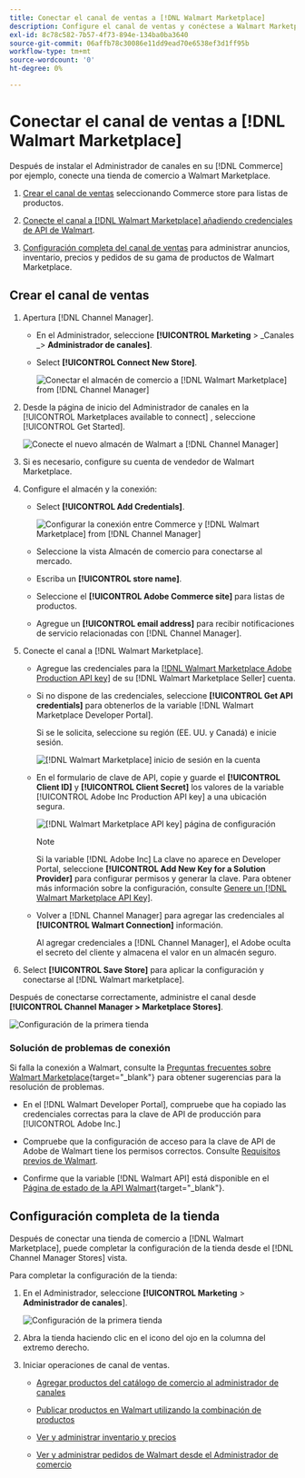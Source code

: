 ```yaml
---
title: Conectar el canal de ventas a [!DNL Walmart Marketplace]
description: Configure el canal de ventas y conéctese a Walmart Marketplace.
exl-id: 8c78c582-7b57-4f73-894e-134ba0ba3640
source-git-commit: 06affb78c30086e11dd9ead70e6538ef3d1ff95b
workflow-type: tm+mt
source-wordcount: '0'
ht-degree: 0%

---
```


# Conectar el canal de ventas a [!DNL Walmart Marketplace]

Después de instalar el Administrador de canales en su [!DNL Commerce] por ejemplo, conecte una tienda de comercio a Walmart Marketplace.

1. [Crear el canal de ventas](#create-the-sales-channel) seleccionando Commerce store para listas de productos.

1. [Conecte el canal a [!DNL Walmart Marketplace] añadiendo credenciales de API de Walmart](#connect-the-channel-to-walmart-marketplace).

1. [Configuración completa del canal de ventas](#complete-store-setup) para administrar anuncios, inventario, precios y pedidos de su gama de productos de Walmart Marketplace.

## Crear el canal de ventas

1. Apertura [!DNL Channel Manager].

   - En el Administrador, seleccione **[!UICONTROL Marketing** > _Canales _> **Administrador de canales]**.

   - Select **[!UICONTROL Connect New Store]**.

      ![Conectar el almacén de comercio a [!DNL Walmart Marketplace] from [!DNL Channel Manager]](assets/connect-commerce-store-to-marketplace.png)

1. Desde la página de inicio del Administrador de canales en la [!UICONTROL Marketplaces available to connect] , seleccione [!UICONTROL Get Started].

   ![Conecte el nuevo almacén de Walmart a [!DNL Channel Manager]](assets/channel-manager-home.png)

1. Si es necesario, configure su cuenta de vendedor de Walmart Marketplace.

1. Configure el almacén y la conexión:

   - Select **[!UICONTROL Add Credentials]**.

      ![Configurar la conexión entre Commerce y [!DNL Walmart Marketplace] from [!DNL Channel Manager]](assets/configure-commerce-to-marketplace-connection.png)

   - Seleccione la vista Almacén de comercio para conectarse al mercado.

   - Escriba un **[!UICONTROL store name]**.

   - Seleccione el **[!UICONTROL Adobe Commerce site]** para listas de productos.

   - Agregue un **[!UICONTROL email address]** para recibir notificaciones de servicio relacionadas con [!DNL Channel Manager].

1. Conecte el canal a [!DNL Walmart Marketplace].

   - Agregue las credenciales para la [[!DNL Walmart Marketplace Adobe Production API key]](walmart-prerequisites.md#generate-a-walmart-marketplace-production-api-key) de su [!DNL Walmart Marketplace Seller] cuenta.

   - Si no dispone de las credenciales, seleccione **[!UICONTROL Get API credentials]** para obtenerlos de la variable [!DNL Walmart Marketplace Developer Portal].

      Si se le solicita, seleccione su región (EE. UU. y Canadá) e inicie sesión.

      ![[!DNL Walmart Marketplace] inicio de sesión en la cuenta](assets/walmart-marketplace-login-page.png)

   - En el formulario de clave de API, copie y guarde el **[!UICONTROL Client ID]** y **[!UICONTROL Client Secret]** los valores de la variable [!UICONTROL Adobe Inc Production API key] a una ubicación segura.

      ![[!DNL Walmart Marketplace API key] página de configuración](assets/walmart-api-key-management-form.png)

      >[!NOTE]
      >
      >Si la variable [!DNL Adobe Inc] La clave no aparece en Developer Portal, seleccione **[!UICONTROL Add New Key for a Solution Provider]** para configurar permisos y generar la clave. Para obtener más información sobre la configuración, consulte [Genere un [!DNL Walmart Marketplace API Key]](walmart-prerequisites.md#generate-a-walmart-marketplace-api-key).

   - Volver a [!DNL Channel Manager] para agregar las credenciales al **[!UICONTROL Walmart Connection]** información.

      Al agregar credenciales a [!DNL Channel Manager], el Adobe oculta el secreto del cliente y almacena el valor en un almacén seguro.

1. Select **[!UICONTROL Save Store]** para aplicar la configuración y conectarse al [!DNL Walmart marketplace].

Después de conectarse correctamente, administre el canal desde **[!UICONTROL Channel Manager > Marketplace Stores]**.

![Configuración de la primera tienda](assets/channel-manager-setup-first-store.png)

### Solución de problemas de conexión

Si falla la conexión a Walmart, consulte la [Preguntas frecuentes sobre Walmart Marketplace](https://developer.walmart.com/faq/us/faq-auth/){target=&quot;_blank&quot;} para obtener sugerencias para la resolución de problemas.

- En el [!DNL Walmart Developer Portal], compruebe que ha copiado las credenciales correctas para la clave de API de producción para [!UICONTROL Adobe Inc.]

- Compruebe que la configuración de acceso para la clave de API de Adobe de Walmart tiene los permisos correctos. Consulte [Requisitos previos de Walmart](walmart-prerequisites.md##generate-a-walmart-marketplace-api-key).

- Confirme que la variable [!DNL Walmart API] está disponible en el [Página de estado de la API Walmart](https://developer.walmart.com/us/whats-new/new-api-status-information-now-available/){target=&quot;_blank&quot;}.

## Configuración completa de la tienda

Después de conectar una tienda de comercio a [!DNL Walmart Marketplace], puede completar la configuración de la tienda desde el [!DNL Channel Manager Stores] vista.

Para completar la configuración de la tienda:

1. En el Administrador, seleccione **[!UICONTROL Marketing** > **Administrador de canales**].

   ![Configuración de la primera tienda](assets/channel-manager-setup-first-store.png)

1. Abra la tienda haciendo clic en el icono del ojo en la columna del extremo derecho.

1. Iniciar operaciones de canal de ventas.

   - [Agregar productos del catálogo de comercio al administrador de canales](add-products-to-connected-channel.md)

   - [Publicar productos en Walmart utilizando la combinación de productos](publish-listings-to-marketplace.md)

   - [Ver y administrar inventario y precios](inventory-and-price-updates.md)

   - [Ver y administrar pedidos de Walmart desde el Administrador de comercio](manage-orders.md)

